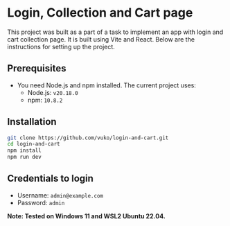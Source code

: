 # Login, Collection and Cart page

This project was built as a part of a task to implement an app with login and cart collection page. It is built using Vite and React. Below are the instructions for setting up the project.

## Prerequisites

- You need Node.js and npm installed. The current project uses:
  - Node.js: `v20.18.0`
  - npm: `10.8.2`

## Installation
```bash
git clone https://github.com/vuko/login-and-cart.git
cd login-and-cart
npm install
npm run dev
```

## Credentials to login
- Username: `admin@example.com`
- Password: `admin`

<b>Note: Tested on Windows 11 and WSL2 Ubuntu 22.04.</b>

